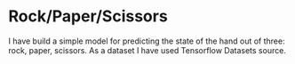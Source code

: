 # Rock/Paper/Scissors
I have build a simple model for predicting the state of the hand out of three: rock, paper, scissors.
As a dataset I have used Tensorflow Datasets source.
